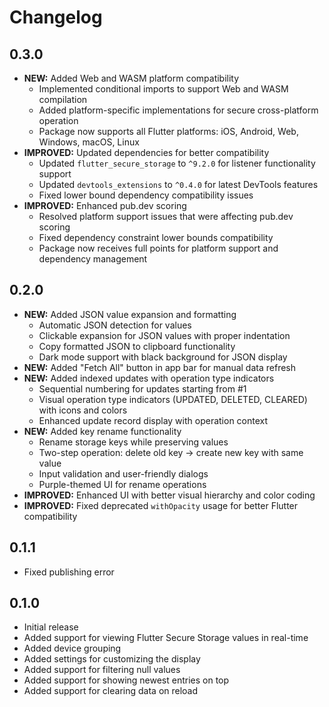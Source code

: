 # Changelog

## 0.3.0

* **NEW:** Added Web and WASM platform compatibility
  - Implemented conditional imports to support Web and WASM compilation
  - Added platform-specific implementations for secure cross-platform operation
  - Package now supports all Flutter platforms: iOS, Android, Web, Windows, macOS, Linux
* **IMPROVED:** Updated dependencies for better compatibility
  - Updated `flutter_secure_storage` to `^9.2.0` for listener functionality support
  - Updated `devtools_extensions` to `^0.4.0` for latest DevTools features
  - Fixed lower bound dependency compatibility issues
* **IMPROVED:** Enhanced pub.dev scoring
  - Resolved platform support issues that were affecting pub.dev scoring
  - Fixed dependency constraint lower bounds compatibility
  - Package now receives full points for platform support and dependency management

## 0.2.0

* **NEW:** Added JSON value expansion and formatting
  - Automatic JSON detection for values
  - Clickable expansion for JSON values with proper indentation
  - Copy formatted JSON to clipboard functionality
  - Dark mode support with black background for JSON display
* **NEW:** Added "Fetch All" button in app bar for manual data refresh
* **NEW:** Added indexed updates with operation type indicators
  - Sequential numbering for updates starting from #1
  - Visual operation type indicators (UPDATED, DELETED, CLEARED) with icons and colors
  - Enhanced update record display with operation context
* **NEW:** Added key rename functionality
  - Rename storage keys while preserving values
  - Two-step operation: delete old key → create new key with same value
  - Input validation and user-friendly dialogs
  - Purple-themed UI for rename operations
* **IMPROVED:** Enhanced UI with better visual hierarchy and color coding
* **IMPROVED:** Fixed deprecated `withOpacity` usage for better Flutter compatibility

## 0.1.1

* Fixed publishing error

## 0.1.0

* Initial release
* Added support for viewing Flutter Secure Storage values in real-time
* Added device grouping
* Added settings for customizing the display
* Added support for filtering null values
* Added support for showing newest entries on top
* Added support for clearing data on reload 